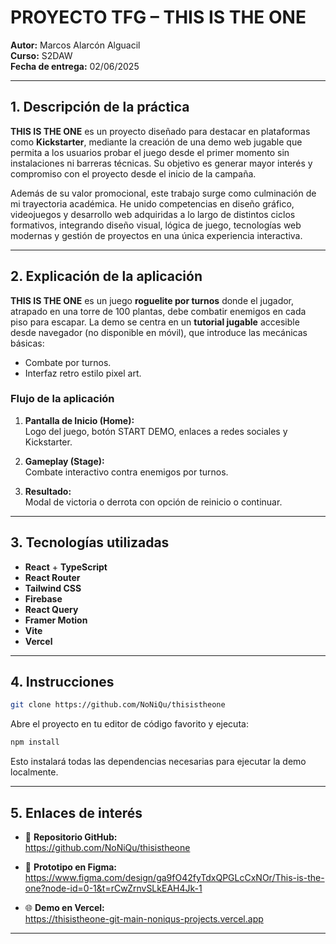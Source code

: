 # PROYECTO TFG – THIS IS THE ONE

**Autor:** Marcos Alarcón Alguacil  
**Curso:** S2DAW  
**Fecha de entrega:** 02/06/2025  

---

## 1. Descripción de la práctica

**THIS IS THE ONE** es un proyecto diseñado para destacar en plataformas como **Kickstarter**, mediante la creación de una demo web jugable que permita a los usuarios probar el juego desde el primer momento sin instalaciones ni barreras técnicas. Su objetivo es generar mayor interés y compromiso con el proyecto desde el inicio de la campaña.

Además de su valor promocional, este trabajo surge como culminación de mi trayectoria académica. He unido competencias en diseño gráfico, videojuegos y desarrollo web adquiridas a lo largo de distintos ciclos formativos, integrando diseño visual, lógica de juego, tecnologías web modernas y gestión de proyectos en una única experiencia interactiva.

---

## 2. Explicación de la aplicación

**THIS IS THE ONE** es un juego **roguelite por turnos** donde el jugador, atrapado en una torre de 100 plantas, debe combatir enemigos en cada piso para escapar. La demo se centra en un **tutorial jugable** accesible desde navegador (no disponible en móvil), que introduce las mecánicas básicas:

- Combate por turnos.
- Interfaz retro estilo pixel art.

### Flujo de la aplicación

1. **Pantalla de Inicio (Home):**  
   Logo del juego, botón START DEMO, enlaces a redes sociales y Kickstarter.

2. **Gameplay (Stage):**  
   Combate interactivo contra enemigos por turnos.

3. **Resultado:**  
   Modal de victoria o derrota con opción de reinicio o continuar.

---

## 3. Tecnologías utilizadas

- **React** + **TypeScript**
- **React Router**
- **Tailwind CSS**
- **Firebase**
- **React Query**
- **Framer Motion**
- **Vite**
- **Vercel**

---

## 4. Instrucciones

```bash
git clone https://github.com/NoNiQu/thisistheone
```

Abre el proyecto en tu editor de código favorito y ejecuta:

```bash
npm install
```

Esto instalará todas las dependencias necesarias para ejecutar la demo localmente.

---

## 5. Enlaces de interés

- 🔗 **Repositorio GitHub:**  
  https://github.com/NoNiQu/thisistheone

- 🎨 **Prototipo en Figma:**  
  https://www.figma.com/design/ga9fO42fyTdxQPGLcCxNOr/This-is-the-one?node-id=0-1&t=rCwZrnvSLkEAH4Jk-1

- 🌐 **Demo en Vercel:**  
  https://thisistheone-git-main-noniqus-projects.vercel.app

---
